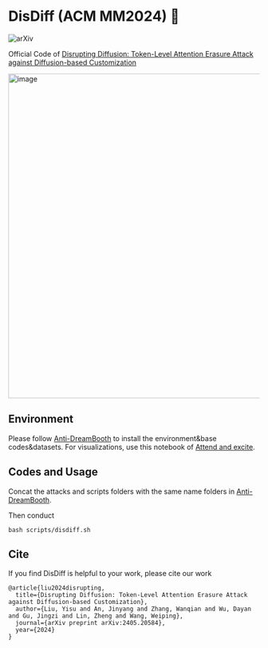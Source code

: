 # DisDiff  (ACM MM2024) 🌟

![arXiv](https://img.shields.io/badge/arxiv-2405.20584-brightgreen?style=flat&link=https%3A%2F%2Farxiv.org%2Fabs%2F2405.2058)

Official Code of [Disrupting Diffusion: Token-Level Attention Erasure Attack against Diffusion-based Customization](https://arxiv.org/abs/2405.20584)

<img src="https://github.com/user-attachments/assets/12a97d59-db3a-4ebc-8f96-855f0c371af4" alt="image" width="650" height="650"/>



## Environment
Please follow [Anti-DreamBooth](https://github.com/VinAIResearch/Anti-DreamBooth) to install the environment&base codes&datasets.
For visualizations, use this notebook of [Attend and excite]([https://github.com/yuval-alaluf/Attend-and-Excite](https://github.com/yuval-alaluf/Attend-and-Excite/blob/main/notebooks/explain.ipynb)).

## Codes and Usage
Concat the attacks and scripts folders with the same name folders in [Anti-DreamBooth](https://github.com/VinAIResearch/Anti-DreamBooth).

Then conduct
```
bash scripts/disdiff.sh 
```

## Cite
If you find DisDiff is helpful to your work, please cite our work

```
@article{liu2024disrupting,
  title={Disrupting Diffusion: Token-Level Attention Erasure Attack against Diffusion-based Customization},
  author={Liu, Yisu and An, Jinyang and Zhang, Wanqian and Wu, Dayan and Gu, Jingzi and Lin, Zheng and Wang, Weiping},
  journal={arXiv preprint arXiv:2405.20584},
  year={2024}
}
```

